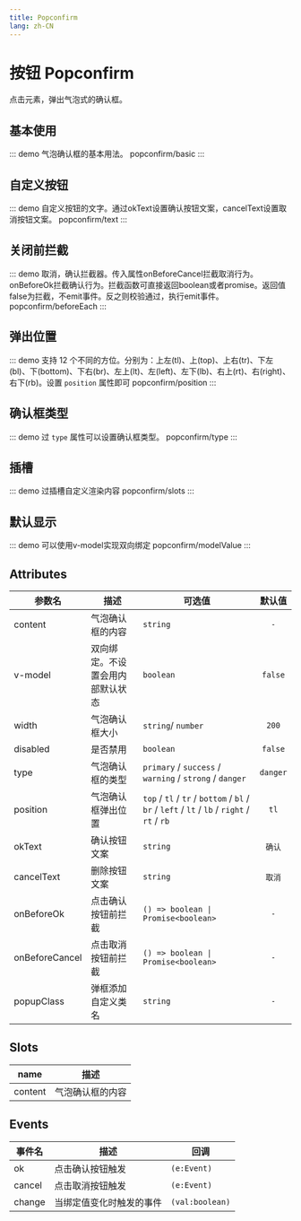 ```yaml
---
title: Popconfirm
lang: zh-CN
---
```


# 按钮 Popconfirm
点击元素，弹出气泡式的确认框。

## 基本使用
::: demo 气泡确认框的基本用法。
popconfirm/basic
:::

## 自定义按钮
::: demo 自定义按钮的文字。通过okText设置确认按钮文案，cancelText设置取消按钮文案。
popconfirm/text
:::

## 关闭前拦截
::: demo 取消，确认拦截器。传入属性onBeforeCancel拦截取消行为。onBeforeOk拦截确认行为。拦截函数可直接返回boolean或者promise。返回值false为拦截，不emit事件。反之则校验通过，执行emit事件。
popconfirm/beforeEach
:::

## 弹出位置
::: demo 支持 12 个不同的方位。分别为：上左(tl)、上(top)、上右(tr)、下左(bl)、下(bottom)、下右(br)、左上(lt)、左(left)、左下(lb)、右上(rt)、右(right)、右下(rb)。设置 `position` 属性即可
popconfirm/position
:::

## 确认框类型
::: demo 过 `type` 属性可以设置确认框类型。
popconfirm/type
:::

## 插槽
::: demo 过插槽自定义渲染内容
popconfirm/slots
:::

## 默认显示
::: demo 可以使用v-model实现双向绑定
popconfirm/modelValue
:::


## Attributes
|参数名|描述|可选值|默认值|
|---|---|---|:---:|
|content|气泡确认框的内容|`string`|`-`|
|v-model|双向绑定。不设置会用内部默认状态|`boolean`|`false`|
|width|气泡确认框大小|`string`/ `number`|`200`|
|disabled|是否禁用|`boolean`|`false`|
|type|气泡确认框的类型|`primary` / `success` / `warning` / `strong` / `danger`|`danger`|
|position|气泡确认框弹出位置|`top` / `tl` / `tr` / `bottom` / `bl` / `br` / `left` / `lt` / `lb` / `right` / `rt` / `rb`|`tl`|
|okText|确认按钮文案|`string`|`确认`|
|cancelText|删除按钮文案|`string`|`取消`|
|onBeforeOk|点击确认按钮前拦截|`() => boolean \| Promise<boolean>`|`-`|
|onBeforeCancel|点击取消按钮前拦截|`() => boolean \| Promise<boolean>`|`-`|
|popupClass|弹框添加自定义类名|`string`| `-`|


## Slots
|name|描述|
|---|---|
|content|气泡确认框的内容|

## Events
|事件名|描述|回调|
|---|---|---|
|ok|点击确认按钮触发|`(e:Event)`|
|cancel|点击取消按钮触发|`(e:Event)`|
|change|当绑定值变化时触发的事件|`(val:boolean)`|
